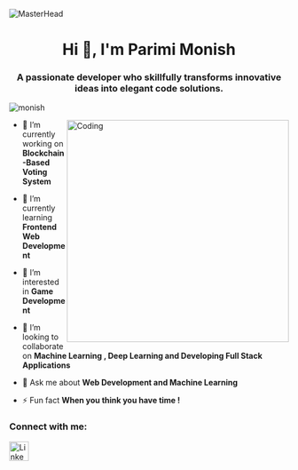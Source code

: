 ![MasterHead](https://user-images.githubusercontent.com/74038190/225813708-98b745f2-7d22-48cf-9150-083f1b00d6c9.gif)
<h1 align="center">Hi 👋, I'm Parimi Monish</h1>
<h3 align="center">A passionate developer who skillfully transforms innovative ideas into elegant code solutions.</h3>

<p align="left"> <img src="https://komarev.com/ghpvc/?username=leerish&label=Profile%20views&color=0e75b6&style=flat" alt="monish" /> </p>


<img align="right" alt="Coding" width="400" src="https://media.tenor.com/YZPnGuPeZv8AAAAd/coding.gif">

- 🔭 I’m currently working on **Blockchain-Based Voting System** 

- 🌱 I’m currently learning **Frontend Web Development**

- 👀 I’m interested in **Game Development**

- 👯 I’m looking to collaborate on **Machine Learning , Deep Learning and Developing Full Stack Applications**

- 💬 Ask me about **Web Development and Machine Learning**

- ⚡ Fun fact **When you think you have time !**



<h3 align="left">Connect with me:</h3>
<p align="left">
  <a href="https://www.linkedin.com/in/parimi-monish" target="_blank">
    <img src="https://img.shields.io/static/v1?message=LinkedIn&logo=linkedin&label=&color=0077B5&logoColor=white&labelColor=&style=for-the-badge" height="35" alt="LinkedIn logo" />
  </a>
</p>


<!---
monish-parimi/monish-parimi is a ✨ special ✨ repository because its `README.md` (this file) appears on your GitHub profile.
You can click the Preview link to take a look at your changes.
--->

<!--
- 👀 I’m interested in ...
- 🌱 I’m currently learning ...
- 💞️ I’m looking to collaborate on ...
- 📫 How to reach me ...
- 😄 Pronouns: ...
- ⚡ Fun fact: ...
- 👨‍💻 My Website [https://portfolio-website-off.vercel.app/](https://portfolio-website-off.vercel.app/)
-->
